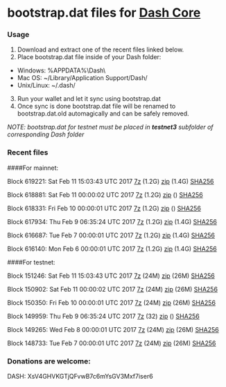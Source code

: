 # bootstrap.dat files for [Dash Core](https://www.dash.org)

### Usage

1. Download and extract one of the recent files linked below.
2. Place bootstrap.dat file inside of your Dash folder:
 - Windows: %APPDATA%\Dash\
 - Mac OS: ~/Library/Application Support/Dash/
 - Unix/Linux: ~/.dash/
3. Run your wallet and let it sync using bootstrap.dat
4. Once sync is done bootstrap.dat file will be renamed to bootstrap.dat.old automagically and can be safely removed.

_NOTE: bootstrap.dat for testnet must be placed in **testnet3** subfolder of corresponding Dash folder_

### Recent files

####For mainnet:

Block 619221: Sat Feb 11 15:03:43 UTC 2017 [7z](https://transfer.sh/rh0P3/bootstrap.dat.20170211.7z) (1.2G) [zip](https://transfer.sh/G5mZm/bootstrap.dat.20170211.zip) (1.4G) [SHA256](https://transfer.sh/7Vpxq/sha256.txt)

Block 618881: Sat Feb 11 00:00:02 UTC 2017 [7z](https://transfer.sh/8b02j/bootstrap.dat.20170211.7z) (1.2G) [zip]() () [SHA256](https://transfer.sh/K3djD/sha256.txt)

Block 618331: Fri Feb 10 00:00:01 UTC 2017 [7z](https://transfer.sh/zmQ78/bootstrap.dat.20170210.7z) (1.2G) [zip]() () [SHA256](https://transfer.sh/Lq50a/sha256.txt)

Block 617934: Thu Feb  9 06:35:24 UTC 2017 [7z](https://transfer.sh/10o7W9/bootstrap.dat.20170209.7z) (1.2G) [zip](https://transfer.sh/dThQl/bootstrap.dat.20170209.zip) (1.4G) [SHA256](https://transfer.sh/edKFL/sha256.txt)

Block 616687: Tue Feb  7 00:00:01 UTC 2017 [7z](https://transfer.sh/7SnOz/bootstrap.dat.20170207.7z) (1.2G) [zip](https://transfer.sh/gZph7/bootstrap.dat.20170207.zip) (1.4G) [SHA256](https://transfer.sh/fk58a/sha256.txt)

Block 616140: Mon Feb  6 00:00:01 UTC 2017 [7z](https://transfer.sh/ubkqb/bootstrap.dat.20170206.7z) (1.2G) [zip](https://transfer.sh/D0U5V/bootstrap.dat.20170206.zip) (1.4G) [SHA256](https://transfer.sh/HX00V/sha256.txt)

####For testnet:

Block 151246: Sat Feb 11 15:03:43 UTC 2017 [7z](https://transfer.sh/C3ziv/bootstrap.dat.20170211.7z) (24M) [zip](https://transfer.sh/BUDBa/bootstrap.dat.20170211.zip) (26M) [SHA256](https://transfer.sh/11aou2/sha256.txt)

Block 150902: Sat Feb 11 00:00:02 UTC 2017 [7z](https://transfer.sh/AdbAG/bootstrap.dat.20170211.7z) (24M) [zip](https://transfer.sh/FlSWN/bootstrap.dat.20170211.zip) (26M) [SHA256](https://transfer.sh/uybtT/sha256.txt)

Block 150350: Fri Feb 10 00:00:01 UTC 2017 [7z](https://transfer.sh/PdNFY/bootstrap.dat.20170210.7z) (24M) [zip](https://transfer.sh/82ArA/bootstrap.dat.20170210.zip) (26M) [SHA256](https://transfer.sh/QagOO/sha256.txt)

Block 149959: Thu Feb  9 06:35:24 UTC 2017 [7z](https://transfer.sh/nqmZH/bootstrap.dat.20170209.7z) (32) [zip]() () [SHA256](https://transfer.sh/13yLDH/sha256.txt)

Block 149265: Wed Feb  8 00:00:01 UTC 2017 [7z](https://transfer.sh/ftOPf/bootstrap.dat.20170208.7z) (24M) [zip](https://transfer.sh/jcw0x/bootstrap.dat.20170208.zip) (26M) [SHA256](https://transfer.sh/7045h/sha256.txt)

Block 148733: Tue Feb  7 00:00:01 UTC 2017 [7z](https://transfer.sh/VuZpM/bootstrap.dat.20170207.7z) (24M) [zip](https://transfer.sh/FHLjK/bootstrap.dat.20170207.zip) (26M) [SHA256](https://transfer.sh/10cVKT/sha256.txt)

### Donations are welcome:

DASH: XsV4GHVKGTjQFvwB7c6mYsGV3Mxf7iser6
